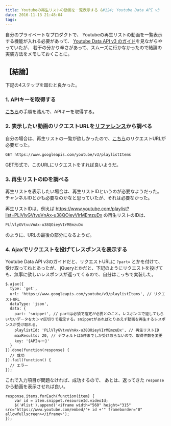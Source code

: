 ```yaml
---
title: Youtubeの再生リストの動画を一覧表示する &#124; Youtube Data API v3
date: 2016-11-13 21:48:04
tags:
---
```


自分のプライベートなプロダクトで、
Youtubeの再生リストの動画を一覧表示する機能が入れる必要があって、
<a href="https://developers.google.com/youtube/v3/getting-started?hl=ja" target="_blank">Youtube Data API v3 のガイド</a>を見ながらやっていたが、
若干の分かり辛さがあって、スムーズに行かなかったので結論の実装方法をメモしておくことに。

<h2><strong>【結論】</strong></h2>

下記の4ステップを踏むと良かった。

<h3><strong>1. APIキーを取得する</strong></h3>

<a href="https://developers.google.com/youtube/registering_an_application?hl=ja" target="_blank">こちら</a>の手順を踏んで、APIキーを取得する。

<h3><strong>2. 表示したい動画のリクエストURLを<a href="https://developers.google.com/youtube/v3/docs/?hl=ja" target="_blank">リファレンス</a>から調べる</strong></h3>

自分の場合は、再生リストの一覧が欲しかったので、<a href="https://developers.google.com/youtube/v3/docs/playlistItems/list?hl=ja" target="_blank">こちら</a>のリクエストURLが必要だった。

<pre><code class="php">GET https://www.googleapis.com/youtube/v3/playlistItems
</code></pre>

GET形式で、このURLにリクエストをすれば良いようだ。

<h3><strong>3. 再生リストのIDを調べる</strong></h3>

再生リストを表示したい場合は、再生リストIDというのが必要なようだった。
チャンネルIDとかも必要なのかなと思っていたが、それは必要なかった。

再生リストIDは、例えば
<a href="https://www.youtube.com/playlist?list=PLlVlyGVtvuVnAx-u38QOieyVIrMEmzuDx" target="_blank">https://www.youtube.com/playlist?list=PLlVlyGVtvuVnAx-u38QOieyVIrMEmzuDx</a>
の再生リストのIDは、

<pre><code>PLlVlyGVtvuVnAx-u38QOieyVIrMEmzuDx
</code></pre>

のように、URLの最後の部分になるようだ。

<h3><strong>4. Ajaxでリクエストを投げてレスポンスを表示する</strong></h3>

Youtube Data API v3のガイドだと、リクエストURLに <code>?part=</code> とかを付けて、受け取ってねとあったが、
jQueryとかだと、下記のようにリクエストを投げても、無事に欲しいレスポンスが返ってくるので、自分はこっちで実装した。

<pre><code class="js">$.ajax({
  type: 'get',
  url: 'https://www.googleapis.com/youtube/v3/playlistItems', // リクエストURL
  dataType: 'json',
  data: {
    part: 'snippet', // partは必須で指定が必要とのこと。レスポンスで返してもらいたいデータをカンマ区切りで指定する。snippetがあればとりあえず動画を再生するレスポンスが受け取れる。
    playlistId: 'PLlVlyGVtvuVnAx-u38QOieyVIrMEmzuDx', // 再生リストID
    maxResults: 20, // デフォルトは5件までしか受け取らないので、取得件数を変更
    key: '{APIキー}'
  }
}).done(function(response) {
  // 成功
}).fail(function() {
  // エラー
});
</code></pre>

これで入力項目が問題なければ、成功するので、
あとは、返ってきた <code>response</code> から動画を表示させれば良い。

<pre><code class="js">response.items.forEach(function(item) {
    var id = item.snippet.resourceId.videoId;
    $('#list').append('&lt;iframe width="560" height="315" src="https://www.youtube.com/embed/'+ id +'" frameborder="0" allowfullscreen&gt;&lt;/iframe&gt;');
});
</code></pre>